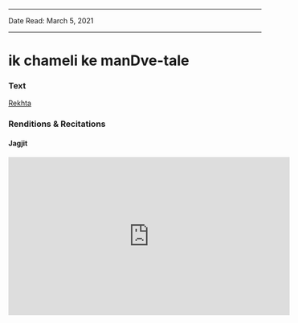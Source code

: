 
---

Date Read: March 5, 2021

---


# ik chameli ke manDve-tale


### Text

[Rekhta](https://www.rekhta.org/nazms/chaara-gar-makhdoom-mohiuddin-nazms?lang=ur)

### Renditions & Recitations

#### Jagjit

<iframe width="560" height="315" src="https://www.youtube.com/embed/dcQivSeN-vY" title="YouTube video player" frameborder="0" allow="accelerometer; autoplay; clipboard-write; encrypted-media; gyroscope; picture-in-picture" allowfullscreen></iframe>

